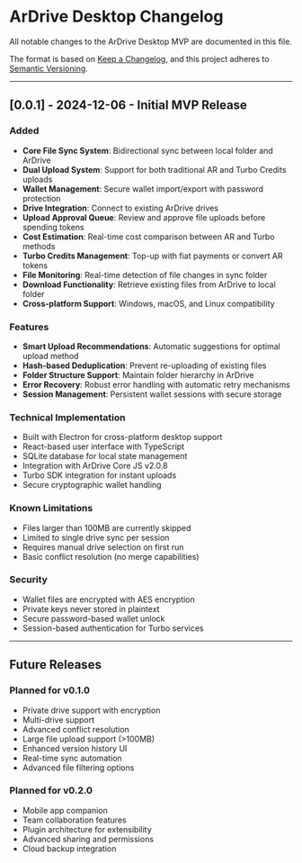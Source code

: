 # ArDrive Desktop Changelog

All notable changes to the ArDrive Desktop MVP are documented in this file.

The format is based on [Keep a Changelog](https://keepachangelog.com/en/1.0.0/), and this project adheres to [Semantic Versioning](https://semver.org/spec/v2.0.0.html).

---

## [0.0.1] - 2024-12-06 - Initial MVP Release

### Added
- **Core File Sync System**: Bidirectional sync between local folder and ArDrive
- **Dual Upload System**: Support for both traditional AR and Turbo Credits uploads
- **Wallet Management**: Secure wallet import/export with password protection
- **Drive Integration**: Connect to existing ArDrive drives
- **Upload Approval Queue**: Review and approve file uploads before spending tokens
- **Cost Estimation**: Real-time cost comparison between AR and Turbo methods
- **Turbo Credits Management**: Top-up with fiat payments or convert AR tokens
- **File Monitoring**: Real-time detection of file changes in sync folder
- **Download Functionality**: Retrieve existing files from ArDrive to local folder
- **Cross-platform Support**: Windows, macOS, and Linux compatibility

### Features
- **Smart Upload Recommendations**: Automatic suggestions for optimal upload method
- **Hash-based Deduplication**: Prevent re-uploading of existing files
- **Folder Structure Support**: Maintain folder hierarchy in ArDrive
- **Error Recovery**: Robust error handling with automatic retry mechanisms
- **Session Management**: Persistent wallet sessions with secure storage

### Technical Implementation
- Built with Electron for cross-platform desktop support
- React-based user interface with TypeScript
- SQLite database for local state management
- Integration with ArDrive Core JS v2.0.8
- Turbo SDK integration for instant uploads
- Secure cryptographic wallet handling

### Known Limitations
- Files larger than 100MB are currently skipped
- Limited to single drive sync per session
- Requires manual drive selection on first run
- Basic conflict resolution (no merge capabilities)

### Security
- Wallet files are encrypted with AES encryption
- Private keys never stored in plaintext
- Secure password-based wallet unlock
- Session-based authentication for Turbo services

---

## Future Releases

### Planned for v0.1.0
- Private drive support with encryption
- Multi-drive support
- Advanced conflict resolution
- Large file upload support (>100MB)
- Enhanced version history UI
- Real-time sync automation
- Advanced file filtering options

### Planned for v0.2.0
- Mobile app companion
- Team collaboration features
- Plugin architecture for extensibility
- Advanced sharing and permissions
- Cloud backup integration